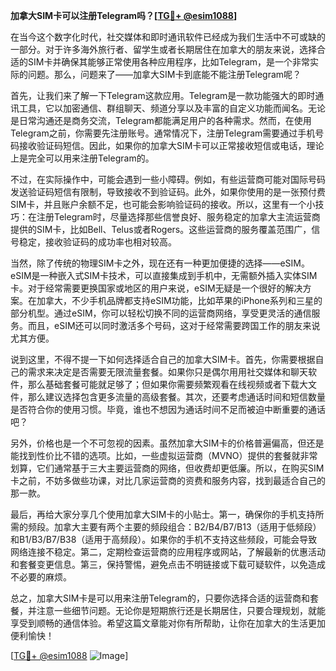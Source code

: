 **加拿大SIM卡可以注册Telegram吗？[[TG💪+ @esim1088](https://t.me/s/esim1088)]**

在当今这个数字化时代，社交媒体和即时通讯软件已经成为我们生活中不可或缺的一部分。对于许多海外旅行者、留学生或者长期居住在加拿大的朋友来说，选择合适的SIM卡并确保其能够正常使用各种应用程序，比如Telegram，是一个非常实际的问题。那么，问题来了——加拿大SIM卡到底能不能注册Telegram呢？

首先，让我们来了解一下Telegram这款应用。Telegram是一款功能强大的即时通讯工具，它以加密通信、群组聊天、频道分享以及丰富的自定义功能而闻名。无论是日常沟通还是商务交流，Telegram都能满足用户的各种需求。然而，在使用Telegram之前，你需要先注册账号。通常情况下，注册Telegram需要通过手机号码接收验证码短信。因此，如果你的加拿大SIM卡可以正常接收短信或电话，理论上是完全可以用来注册Telegram的。

不过，在实际操作中，可能会遇到一些小障碍。例如，有些运营商可能对国际号码发送验证码短信有限制，导致接收不到验证码。此外，如果你使用的是一张预付费SIM卡，并且账户余额不足，也可能会影响验证码的接收。所以，这里有一个小技巧：在注册Telegram时，尽量选择那些信誉良好、服务稳定的加拿大主流运营商提供的SIM卡，比如Bell、Telus或者Rogers。这些运营商的服务覆盖范围广，信号稳定，接收验证码的成功率也相对较高。

当然，除了传统的物理SIM卡之外，现在还有一种更加便捷的选择——eSIM。eSIM是一种嵌入式SIM卡技术，可以直接集成到手机中，无需额外插入实体SIM卡。对于经常需要更换国家或地区的用户来说，eSIM无疑是一个很好的解决方案。在加拿大，不少手机品牌都支持eSIM功能，比如苹果的iPhone系列和三星的部分机型。通过eSIM，你可以轻松切换不同的运营商网络，享受更灵活的通信服务。而且，eSIM还可以同时激活多个号码，这对于经常需要跨国工作的朋友来说尤其方便。

说到这里，不得不提一下如何选择适合自己的加拿大SIM卡。首先，你需要根据自己的需求来决定是否需要无限流量套餐。如果你只是偶尔用用社交媒体和聊天软件，那么基础套餐可能就足够了；但如果你需要频繁观看在线视频或者下载大文件，那么建议选择包含更多流量的高级套餐。其次，还要考虑通话时间和短信数量是否符合你的使用习惯。毕竟，谁也不想因为通话时间不足而被迫中断重要的通话吧？

另外，价格也是一个不可忽视的因素。虽然加拿大SIM卡的价格普遍偏高，但还是能找到性价比不错的选项。比如，一些虚拟运营商（MVNO）提供的套餐就非常划算，它们通常基于三大主要运营商的网络，但收费却更低廉。所以，在购买SIM卡之前，不妨多做些功课，对比几家运营商的资费和服务内容，找到最适合自己的那一款。

最后，再给大家分享几个使用加拿大SIM卡的小贴士。第一，确保你的手机支持所需的频段。加拿大主要有两个主要的频段组合：B2/B4/B7/B13（适用于低频段）和B1/B3/B7/B38（适用于高频段）。如果你的手机不支持这些频段，可能会导致网络连接不稳定。第二，定期检查运营商的应用程序或网站，了解最新的优惠活动和套餐变更信息。第三，保持警惕，避免点击不明链接或下载可疑软件，以免造成不必要的麻烦。

总之，加拿大SIM卡是可以用来注册Telegram的，只要你选择合适的运营商和套餐，并注意一些细节问题。无论你是短期旅行还是长期居住，只要合理规划，就能享受到顺畅的通信体验。希望这篇文章能对你有所帮助，让你在加拿大的生活更加便利愉快！

[[TG💪+ @esim1088](https://t.me/s/esim1088) ![Image](https://i.postimg.cc/4NQfJmqS/Snipaste-2025-05-13-00-14-12.png)]